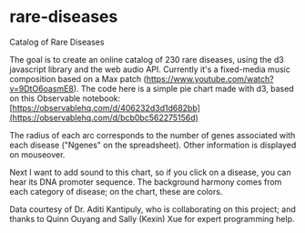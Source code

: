 # rare-diseases

Catalog of Rare Diseases

The goal is to create an online catalog of 230 rare diseases, using the d3 javascript library and the web audio API. Currently it's a fixed-media music composition based on a Max patch (https://www.youtube.com/watch?v=9DtO6oasmE8).
The code here is a simple pie chart made with d3, based on this Observable notebook: [https://observablehq.com/d/406232d3d1d682bb](https://observablehq.com/d/bcb0bc562275156d)

The radius of each arc corresponds to the number of genes associated with each disease ("Ngenes" on the spreadsheet). Other information is displayed on mouseover.

Next I want to add sound to this chart, so if you click on a disease, you can hear its DNA promoter sequence. The background harmony comes from each category of disease; on the chart, these are colors.

Data courtesy of Dr. Aditi Kantipuly, who is collaborating on this project; and thanks to Quinn Ouyang and Sally (Kexin) Xue for expert programming help.
